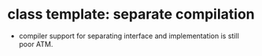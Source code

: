 # class template: separate compilation
- compiler support for separating interface and implementation is still poor ATM.